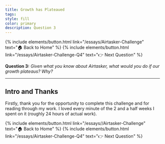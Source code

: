 ```yaml
---
title: Growth has Plateaued
tags:
style: fill
color: primary
description: Question 3
---
```

{% include elements/button.html link="/essays/Airtasker-Challenge" text="🏠 Back to Home" %}
{% include elements/button.html link="/essays/Airtasker-Challenge-Q4" text="👉 Next Question" %}

**Question 3:** *Given what you know about Airtasker, what would you do if our growth plateaus? Why?*

---
## Intro and Thanks

Firstly, thank you for the opportunity to complete this challenge and for reading through my work. I loved every minute of the 2 and a half weeks I spent on it (roughly 24 hours of actual work).

<p class="text-center">
{% include elements/button.html link="/essays//Airtasker-Challenge" text="🏠 Back to Home" %}
{% include elements/button.html link="/essays/Airtasker-Challenge-Q4" text="👉 Next Question" %}
</p>

